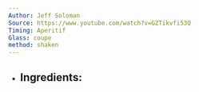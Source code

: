 ```yaml
---
Author: Jeff Soloman
Source: https://www.youtube.com/watch?v=GZTikvfi53Q
Timing: Aperitif
Glass: coupe
method: shaken
---
```


- Ingredients:
	-